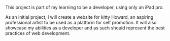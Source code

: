 This project is part of my learning to be a developer, using only an iPad pro.

As an initial project, I will create a website for kitty Howard, an aspiring professional artist to be used as a platform for self promotion.  It will also showcase my abilities as a developer and as such should represent the best practices of web development. 

